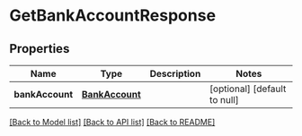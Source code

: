 # GetBankAccountResponse
## Properties

| Name | Type | Description | Notes |
|------------ | ------------- | ------------- | -------------|
| **bankAccount** | [**BankAccount**](BankAccount.md) |  | [optional] [default to null] |

[[Back to Model list]](../README.md#documentation-for-models) [[Back to API list]](../README.md#documentation-for-api-endpoints) [[Back to README]](../README.md)

